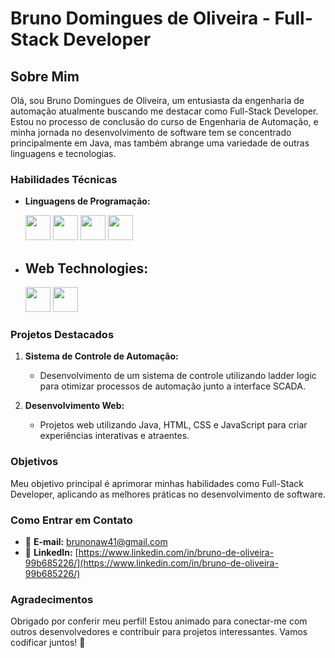# Bruno Domingues de Oliveira - Full-Stack Developer

## Sobre Mim

Olá, sou Bruno Domingues de Oliveira, um entusiasta da engenharia de automação atualmente buscando me destacar como Full-Stack Developer. Estou no processo de conclusão do curso de Engenharia de Automação, e minha jornada no desenvolvimento de software tem se concentrado principalmente em Java, mas também abrange uma variedade de outras linguagens e tecnologias.

### Habilidades Técnicas

- **Linguagens de Programação:**
  
   <img loading="lazy" src="https://cdn.jsdelivr.net/gh/devicons/devicon/icons/java/java-original.svg" width="40" height="40" />
   <img loading="lazy" src="https://cdn.jsdelivr.net/gh/devicons/devicon/icons/javascript/javascript-plain.svg" width="40" height="40" />
   <img loading="lazy" src="https://cdn.jsdelivr.net/gh/devicons/devicon/icons/csharp/csharp-plain.svg" width="40" height="40"/>
   <img loading="lazy" src="https://cdn.jsdelivr.net/gh/devicons/devicon/icons/python/python-original.svg" width="40" height="40" />
          

- **Web Technologies:**
  -
    <img loading="lazy" src="https://cdn.jsdelivr.net/gh/devicons/devicon/icons/html5/html5-plain.svg" width="40" height="40" />
    <img loading="lazy" src="https://cdn.jsdelivr.net/gh/devicons/devicon/icons/css3/css3-plain.svg" width="40" height="40" />
          

### Projetos Destacados

1. **Sistema de Controle de Automação:**
   - Desenvolvimento de um sistema de controle utilizando ladder logic para otimizar processos de automação junto a interface SCADA.

2. **Desenvolvimento Web:**
   - Projetos web utilizando Java, HTML, CSS e JavaScript para criar experiências interativas e atraentes.

### Objetivos

Meu objetivo principal é aprimorar minhas habilidades como Full-Stack Developer, aplicando as melhores práticas no desenvolvimento de software.

### Como Entrar em Contato

- 📧 **E-mail:** [brunonaw41@gmail.com](brunonaw41@gmail.com)
- 💼 **LinkedIn:** [https://www.linkedin.com/in/bruno-de-oliveira-99b685226/](https://www.linkedin.com/in/bruno-de-oliveira-99b685226/)

### Agradecimentos

Obrigado por conferir meu perfil! Estou animado para conectar-me com outros desenvolvedores e contribuir para projetos interessantes. Vamos codificar juntos! 🚀
